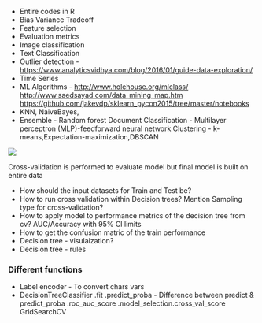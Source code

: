 * Entire codes in R
* Bias Variance Tradeoff
* Feature selection
* Evaluation metrics
* Image classification
* Text Classification
* Outlier detection - https://www.analyticsvidhya.com/blog/2016/01/guide-data-exploration/
* Time Series
* ML Algorithms - http://www.holehouse.org/mlclass/
http://www.saedsayad.com/data_mining_map.htm
https://github.com/jakevdp/sklearn_pycon2015/tree/master/notebooks
* KNN, NaiveBayes, 
* Ensemble - Random forest
Document Classification - Multilayer perceptron (MLP)-feedforward neural network
Clustering - k-means,Expectation-maximization,DBSCAN 

![](https://www.kdnuggets.com/wp-content/uploads/scikit-learn.jpg)




Cross-validation is performed to evaluate model but final model is built on entire data

* How should the input datasets for Train and Test be?
* How to run cross validation within Decision trees? Mention Sampling type for cross-validation?
* How to apply model to performance metrics of the decision tree from cv? AUC/Accuracy with 95% CI limits
* How to get the confusion matric of the train performance
* Decision tree - visulaization?
* Decision tree - rules

### Different functions
* Label encoder - To convert chars vars
* DecisionTreeClassifier
.fit
.predict_proba - Difference between predict & predict_proba
.roc_auc_score
.model_selection.cross_val_score
GridSearchCV


